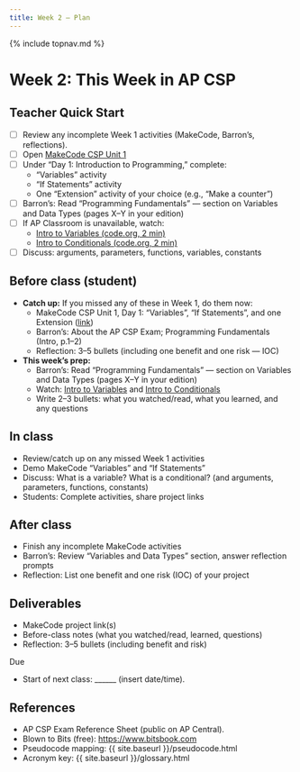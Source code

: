 ```yaml
---
title: Week 2 — Plan
---
```

{% include topnav.md %}

# Week 2: This Week in AP CSP

## Teacher Quick Start
- [ ] Review any incomplete Week 1 activities (MakeCode, Barron’s, reflections).
- [ ] Open [MakeCode CSP Unit 1](https://microsoft.github.io/makecode-csp/courses/csp/unit-1/)
- [ ] Under “Day 1: Introduction to Programming,” complete:
    - “Variables” activity
    - “If Statements” activity
    - One “Extension” activity of your choice (e.g., “Make a counter”)
- [ ] Barron’s: Read “Programming Fundamentals” — section on Variables and Data Types (pages X–Y in your edition)
- [ ] If AP Classroom is unavailable, watch:
    - [Intro to Variables (code.org, 2 min)](https://www.youtube.com/watch?v=8ext9G7xspg)
    - [Intro to Conditionals (code.org, 2 min)](https://www.youtube.com/watch?v=1v_4dL8l5DI)
- [ ] Discuss: arguments, parameters, functions, variables, constants

## Before class (student)
- **Catch up:** If you missed any of these in Week 1, do them now:
    - MakeCode CSP Unit 1, Day 1: “Variables”, “If Statements”, and one Extension ([link](https://microsoft.github.io/makecode-csp/courses/csp/unit-1/day-1/))
    - Barron’s: About the AP CSP Exam; Programming Fundamentals (Intro, p.1–2)
    - Reflection: 3–5 bullets (including one benefit and one risk — IOC)
- **This week’s prep:**
    - Barron’s: Read “Programming Fundamentals” — section on Variables and Data Types (pages X–Y in your edition)
    - Watch: [Intro to Variables](https://www.youtube.com/watch?v=8ext9G7xspg) and [Intro to Conditionals](https://www.youtube.com/watch?v=1v_4dL8l5DI)
    - Write 2–3 bullets: what you watched/read, what you learned, and any questions

## In class
- Review/catch up on any missed Week 1 activities
- Demo MakeCode “Variables” and “If Statements”
- Discuss: What is a variable? What is a conditional? (and arguments, parameters, functions, constants)
- Students: Complete activities, share project links

## After class
- Finish any incomplete MakeCode activities
- Barron’s: Review “Variables and Data Types” section, answer reflection prompts
- Reflection: List one benefit and one risk (IOC) of your project

## Deliverables
- MakeCode project link(s)
- Before-class notes (what you watched/read, learned, questions)
- Reflection: 3–5 bullets (including benefit and risk)

Due
- Start of next class: ______ (insert date/time).

## References
- AP CSP Exam Reference Sheet (public on AP Central).
- Blown to Bits (free): https://www.bitsbook.com
- Pseudocode mapping: {{ site.baseurl }}/pseudocode.html
- Acronym key: {{ site.baseurl }}/glossary.html

